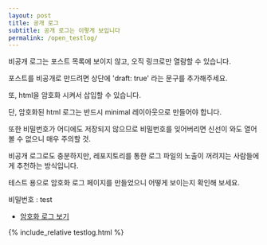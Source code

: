 ```yaml
---
layout: post
title: 공개 로그
subtitle: 공개 로그는 이렇게 보입니다
permalink: /open_testlog/
---
```


비공개 로그는 포스트 목록에 보이지 않고, 오직 링크로만 열람할 수 있습니다.

포스트를 비공개로 만드려면 상단에 'draft: true' 라는 문구를 추가해주세요.

또, html을 암호화 시켜서 삽입할 수 있습니다.

단, 암호화된 html 로그는 반드시 minimal 레이아웃으로 만들어야 합니다. 

또한 비밀번호가 어디에도 저장되지 않으므로 비밀번호를 잊어버리면 신선이 와도 열어볼 수 없으니 매우 주의할 것.

비공개 로그로도 충분하지만, 레포지토리를 통한 로그 파일의 노출이 꺼려지는 사람들에게 추천하는 방식입니다. 

테스트 용으로 암호화 로그 페이지를 만들었으니 어떻게 보이는지 확인해 보세요.

비밀번호 : test

- [암호화 로그 보기](https://crownel.github.io/encrypted_hidden/)

{% include_relative testlog.html %}
